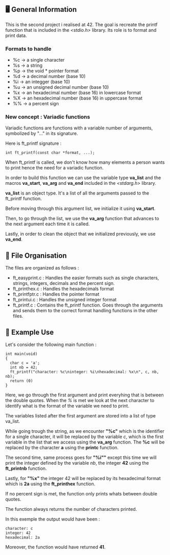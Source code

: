 ## :desktop_computer: General Information

This is the second project i realised at 42.
The goal is recreate the printf function that is included in the *<stdio.h>* library. Its role is to format and print data.  

### Formats to handle

- %c → a single character
- %s → a string
- %p → the void * pointer format
- %d → a decimal number (base 10)
- %i → an integger (base 10)
- %u → an unsigned decimal number (base 10)
- %x → an hexadecimal number (base 16) in lowercase format
- %X → an hexadecimal number (base 16) in uppercase format
- %% → a percent sign

### New concept : Variadic functions 

Variadic functions are functions with a variable number of arguments, symbolized by "..." in its signature.

Here is ft_printf signature : 
```
int	ft_printf(const char *format, ...);
```
When ft_printf is called, we don't know how many elements a person wants to print hence the need for a variadic function. 

In order to build this function we can use the variable type **va_list** and the macros **va_start**, **va_arg** and **va_end** included in the *<stdarg.h>* library.

**va_list** is an object type. It's a list of all the arguments passed to the ft_printf function.

Before moving through this argument list, we initialize it using **va_start**. 

Then, to go through the list, we use the **va_arg** function that advances to the next argument each time it is called. 

Lastly, in order to clean the object that we initialized previously, we use **va_end**. 


## :pushpin: File Organisation

The files are organized as follows :

- ft_easyprint.c : Handles the easier formats such as single characters, strings, integers, decimals and the percent sign.
- ft_printhex.c : Handles the hexadecimals format
- ft_printfptr.c : Handles the pointer format
- ft_printui.c : Handles the unsigned integer format
- ft_printf.c : Contains the ft_printf function. Goes through the arguments and sends them to the correct format handling functions in the other files.

## :battery: Example Use

Let's consider the following main function :

```
int main(void)
{
  char c = 'a';
  int nb = 42;
  ft_printf("character: %c\ninteger: %i\nhexadecimal: %x\n", c, nb, nb);
  return (0)
}
```

Here, we go through the first argument and print everyhing that is between the double quotes. When the *%* is met we look at the next character to identify what is the format of the variable we need to print.

The variables listed after the first argument are stored into a list of type va_list. 

While going trough the string, as we encounter **"%c"** which is the identifier for a single character, it will be replaced by the variable *c*, which is the first variable in the list that we access using the **va_arg** function. The **%c** will be replaced by the character **a** using the **printc** function. 

The second time, same process goes for **"%i""** except this time we will print the integer defined by the variable *nb*, the integer **42** using the **ft_printnb** function. 

Lastly, for **"%x"** the integer 42 will be replaced by its hexadecimal format which is **2a** using the **ft_printhex** function. 

If no percent sign is met, the function only prints whats between double quotes. 

The function always returns the number of characters printed. 

In this exemple the output would have been : 

```
character: c
integer: 42
hexadecimal: 2a
```
Moreover, the function would have returned **41**.
